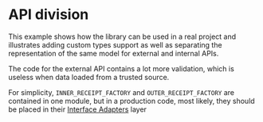 # API division

This example shows how the library can be used in a real project
and illustrates adding custom types support
as well as separating the representation of the same model for external and internal APIs.

The code for the external API contains a lot more validation,
which is useless when data loaded from a trusted source.

For simplicity, `INNER_RECEIPT_FACTORY` and `OUTER_RECEIPT_FACTORY` are contained in one module,
but in a production code, most likely, they should be placed in their [Interface Adapters](https://blog.cleancoder.com/uncle-bob/2012/08/13/the-clean-architecture.html) layer
